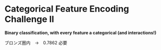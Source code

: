 # Categorical Feature Encoding Challenge II

**Binary classification, with every feature a categorical (and interactions!)**

 ブロンズ圏内　→　0.7862 必要

